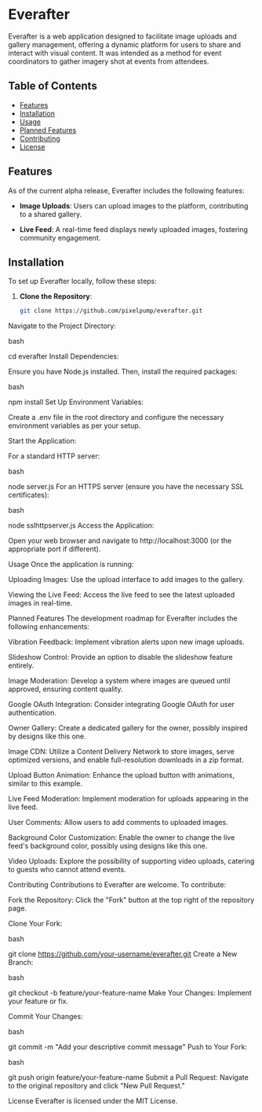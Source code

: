 # Everafter

Everafter is a web application designed to facilitate image uploads and gallery management, offering a dynamic platform for users to share and interact with visual content. It was intended as a method for event coordinators to gather imagery shot at events from attendees.
## Table of Contents

- [Features](#features)
- [Installation](#installation)
- [Usage](#usage)
- [Planned Features](#planned-features)
- [Contributing](#contributing)
- [License](#license)

## Features

As of the current alpha release, Everafter includes the following features:

- **Image Uploads**: Users can upload images to the platform, contributing to a shared gallery.

- **Live Feed**: A real-time feed displays newly uploaded images, fostering community engagement.

## Installation

To set up Everafter locally, follow these steps:

1. **Clone the Repository**:

   ```bash
   git clone https://github.com/pixelpump/everafter.git
Navigate to the Project Directory:

bash

cd everafter
Install Dependencies:

Ensure you have Node.js installed. Then, install the required packages:

bash

npm install
Set Up Environment Variables:

Create a .env file in the root directory and configure the necessary environment variables as per your setup.

Start the Application:

For a standard HTTP server:

bash

node server.js
For an HTTPS server (ensure you have the necessary SSL certificates):

bash

node sslhttpserver.js
Access the Application:

Open your web browser and navigate to http://localhost:3000 (or the appropriate port if different).

Usage
Once the application is running:

Uploading Images: Use the upload interface to add images to the gallery.

Viewing the Live Feed: Access the live feed to see the latest uploaded images in real-time.

Planned Features
The development roadmap for Everafter includes the following enhancements:

Vibration Feedback: Implement vibration alerts upon new image uploads.

Slideshow Control: Provide an option to disable the slideshow feature entirely.

Image Moderation: Develop a system where images are queued until approved, ensuring content quality.

Google OAuth Integration: Consider integrating Google OAuth for user authentication.

Owner Gallery: Create a dedicated gallery for the owner, possibly inspired by designs like this one.

Image CDN: Utilize a Content Delivery Network to store images, serve optimized versions, and enable full-resolution downloads in a zip format.

Upload Button Animation: Enhance the upload button with animations, similar to this example.

Live Feed Moderation: Implement moderation for uploads appearing in the live feed.

User Comments: Allow users to add comments to uploaded images.

Background Color Customization: Enable the owner to change the live feed's background color, possibly using designs like this one.

Video Uploads: Explore the possibility of supporting video uploads, catering to guests who cannot attend events.

Contributing
Contributions to Everafter are welcome. To contribute:

Fork the Repository: Click the "Fork" button at the top right of the repository page.

Clone Your Fork:

bash

git clone https://github.com/your-username/everafter.git
Create a New Branch:

bash

git checkout -b feature/your-feature-name
Make Your Changes: Implement your feature or fix.

Commit Your Changes:

bash

git commit -m "Add your descriptive commit message"
Push to Your Fork:

bash

git push origin feature/your-feature-name
Submit a Pull Request: Navigate to the original repository and click "New Pull Request."

License
Everafter is licensed under the MIT License.
